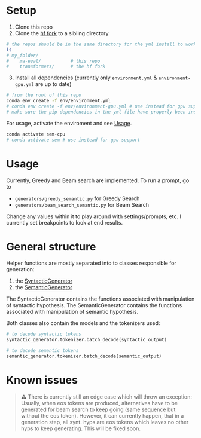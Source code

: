 # Setup

1. Clone this repo
2. Clone the [hf fork](https://github.com/philheller/transformers.git) to a sibling directory

```bash
# the repos should be in the same directory for the yml install to work
ls
# my_folder/
#    ma-eval/           # this repo
#    transformers/      # the hf fork
```

3. Install all dependencies (currently only `environment.yml` & `environment-gpu.yml` are up to date)
```bash
# from the root of this repo
conda env create -f env/environment.yml
# conda env create -f env/environment-gpu.yml # use instead for gpu support
# make sure the pip dependencies in the yml file have properly been installed
```

For usage, activate the enviroment and see [Usage](#Usage).
```bash
conda activate sem-cpu
# conda activate sem # use instead for gpu support
```

# Usage

Currently, Greedy and Beam search are implemented. To run a prompt, go to
- `generators/greedy_semantic.py` for Greedy Search
- `generators/beam_search_semantic.py` for Beam Search

Change any values within it to play around with settings/prompts, etc.
I currently set breakpoints to look at end results.


# General structure
Helper functions are mostly separated into to classes responsible for generation:
1. the [SyntacticGenerator](./generators/syntactic.py)
2. the [SemanticGenerator](./generators/semantic.py)

The SyntacticGenerator contains the functions associated with manipulation of syntactic hypothesis. The SemanticGenerator contains the functions associated with manipulation of semantic hypothesis.

Both classes also contain the models and the tokenizers used:

```python
# to decode syntactic tokens
syntactic_generator.tokenizer.batch_decode(syntactic_output)

# to decode semantic tokens
semantic_generator.tokenizer.batch_decode(semantic_output)
```

# Known issues
> ⚠️ There is currently still an edge case which will throw an exception:
> Usually, when eos tokens are produced, alternatives have to be generated for beam search to keep going (same sequence but without the eos token). However, it can currently happen, that in a generation step, all synt. hyps are eos tokens which leaves no other hyps to keep generating. This will be fixed soon.